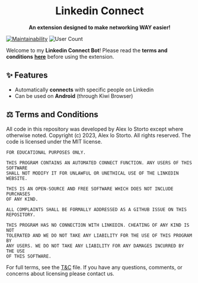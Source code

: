 <h1 align="center">Linkedin Connect</h1>

<p align="center">
  <b>An extension designed to make networking WAY easier!</b>
</p>

[![Maintainability](https://img.shields.io/codeclimate/maintainability/alexlostorto/linkedin-connect?style=for-the-badge&message=Code+Climate&labelColor=222222&logo=Code+Climate&logoColor=FFFFFF)](https://codeclimate.com/github/alexlostorto/linkedin-connect/maintainability)
![User Count](https://vbr.wocr.tk/badge?page_id=alexlostorto.linkedin-connect&text=users&lcolor=222222&color=ffc500&style=for-the-badge&logo=Github)

Welcome to my **Linkedin Connect Bot**! Please read the **terms and conditions** [**here**](T&C.txt) before using the extension.

## ✨ Features

- Automatically **connects** with specific people on Linkedin
- Can be used on **Android** (through Kiwi Browser)

## ⚖️ Terms and Conditions

All code in this repository was developed by Alex lo Storto except where otherwise noted. Copyright (c) 2023, Alex lo Storto. All rights reserved. The code is licensed under the MIT license.

```
FOR EDUCATIONAL PURPOSES ONLY.

THIS PROGRAM CONTAINS AN AUTOMATED CONNECT FUNCTION. ANY USERS OF THIS SOFTWARE
SHALL NOT MODIFY IT FOR UNLAWFUL OR UNETHICAL USE OF THE LINKEDIN WEBSITE.

THIS IS AN OPEN-SOURCE AND FREE SOFTWARE WHICH DOES NOT INCLUDE PURCHASES
OF ANY KIND.

ALL COMPLAINTS SHALL BE FORMALLY ADDRESSED AS A GITHUB ISSUE ON THIS
REPOSITORY.

THIS PROGRAM HAS NO CONNECTION WITH LINKEDIN. CHEATING OF ANY KIND IS NOT
TOLERATED AND WE DO NOT TAKE ANY LIABILITY FOR THE USE OF THIS PROGRAM BY
ANY USERS. WE DO NOT TAKE ANY LIABILITY FOR ANY DAMAGES INCURRED BY THE USE
OF THIS SOFTWARE.
```

For full terms, see the [T&C](T&C.txt) file. If you have any questions, comments, or concerns about licensing please contact us.
